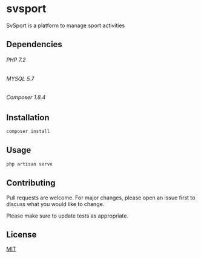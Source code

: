 # svsport

SvSport is a platform  to manage sport activities

## Dependencies
###### PHP 7.2
###### MYSQL 5.7
###### Composer 1.8.4


## Installation

```bash
composer install
```

## Usage

```python
php artisan serve
```

## Contributing
Pull requests are welcome. For major changes, please open an issue first to discuss what you would like to change.

Please make sure to update tests as appropriate.

## License
[MIT](https://choosealicense.com/licenses/mit/)
